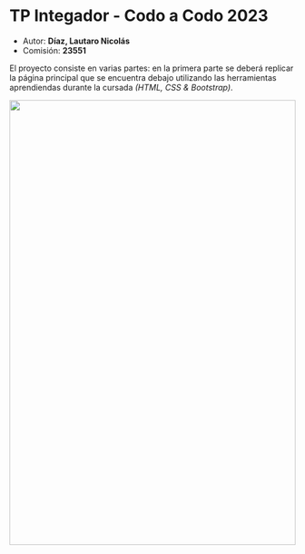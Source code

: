 <h1>TP Integador - Codo a Codo 2023</h1>
<div>
<ul>
    <li>Autor: <strong>Díaz, Lautaro Nicolás</strong></li>
    <li>Comisión: <strong>23551</strong></li>
</ul>
</div>
<div>
<p> El proyecto consiste en varias partes: en la primera parte se deberá replicar la página principal que se encuentra debajo utilizando las herramientas aprendiendas durante la cursada <i>(HTML, CSS & Bootstrap)</i>.
</p>
<div align="center">
<img src="https://i.ibb.co/t2FxQTM/imagen-final-2.jpg" longdesc="" width="504" height="785">
</div>
<!-- <p>En la segunda parte se debe colocar un formulario donde se pueda tomar datos de una persona (nombre, apellido y email) y en base a una cantidad, calcular el valor final aplicando o no los descuentos disponibles, esta parte se puede colocar a libre elección <i>(nuevo HTML, insertado en la misma página, etc)</i>, en mi caso opté por una <b>ventana modal</b> de Bootstrap.
</p>
<div align="center">
<img src="https://i.ibb.co/nzW3Gc7/Final-js-front-2022.png"> -->
